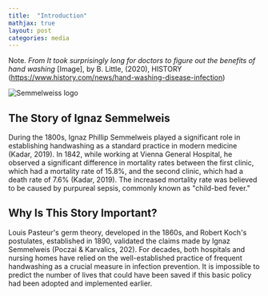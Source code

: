 ```yaml
---
title:  "Introduction"
mathjax: true
layout: post
categories: media
---
```


Note. _From It took surprisingly long for doctors to figure out the benefits of hand washing_ [Image], by B. Little, (2020), HISTORY (https://www.history.com/news/hand-washing-disease-infection)

![Semmelweiss logo](https://perryjl-ATSU.github.io/assets/Semmelweis.jpg)


## The Story of Ignaz Semmelweis

During the 1800s, Ignaz Phillip Semmelweis played a significant role in establishing handwashing as a standard practice in modern medicine (Kadar, 2019). In 1842, while working at Vienna General Hospital, he observed a significant difference in mortality rates between the first clinic, which had a mortality rate of 15.8%, and the second clinic, which had a death rate of 7.6% (Kadar, 2019). The increased mortality rate was believed to be caused by purpureal sepsis, commonly known as "child-bed fever."

## Why Is This Story Important?

Louis Pasteur's germ theory, developed in the 1860s, and Robert Koch's postulates, established in 1890, validated the claims made by Ignaz Semmelweis (Poczai & Karvalics, 202). For decades, both hospitals and nursing homes have relied on the well-established practice of frequent handwashing as a crucial measure in infection prevention. It is impossible to predict the number of lives that could have been saved if this basic policy had been adopted and implemented earlier.

